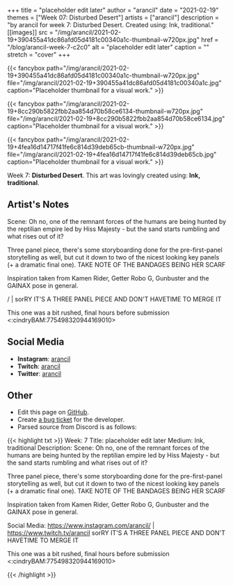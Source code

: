 +++
title =       "placeholder edit later"
author =      "arancil"
date =        "2021-02-19"
themes =      ["Week 07: Disturbed Desert"]
artists =     ["arancil"]
description = "by arancil for week 7: Disturbed Desert. Created using: Ink, traditional."
[[images]]
      src = "/img/arancil/2021-02-19+390455a41dc86afd05d4181c00340a1c-thumbnail-w720px.jpg"
      href = "/blog/arancil-week-7-c2c0"
      alt = "placeholder edit later"
      caption = ""
      stretch = "cover"
+++


{{< fancybox path="/img/arancil/2021-02-19+390455a41dc86afd05d4181c00340a1c-thumbnail-w720px.jpg" file="/img/arancil/2021-02-19+390455a41dc86afd05d4181c00340a1c.jpg" caption="Placeholder thumbnail for a visual work." >}}

{{< fancybox path="/img/arancil/2021-02-19+8cc290b5822fbb2aa854d70b58ce6134-thumbnail-w720px.jpg" file="/img/arancil/2021-02-19+8cc290b5822fbb2aa854d70b58ce6134.jpg" caption="Placeholder thumbnail for a visual work." >}}

{{< fancybox path="/img/arancil/2021-02-19+4fea16d14717f41fe6c814d39deb65cb-thumbnail-w720px.jpg" file="/img/arancil/2021-02-19+4fea16d14717f41fe6c814d39deb65cb.jpg" caption="Placeholder thumbnail for a visual work." >}}


Week 7: **Disturbed Desert**. This art was lovingly created using: **Ink, traditional**.

## Artist's Notes

Scene: Oh no, one of the remnant forces of the humans are being hunted by the reptilian empire led by Hiss Majesty - but the sand starts rumbling and what rises out of it?

Three panel piece, there's some storyboarding done for the pre-first-panel storytelling as well, but cut it down to two of the nicest looking key panels (+ a dramatic final one). TAKE NOTE OF THE BANDAGES BEING HER SCARF

Inspiration taken from Kamen Rider, Getter Robo G, Gunbuster and the GAINAX pose in general.

/ | 
sorRY IT'S A THREE PANEL PIECE AND DON'T HAVETIME TO MERGE IT

This one was a bit rushed, final hours before submission <:cindryBAM:775498320944169010>

## Social Media

- **Instagram**: <a href='https://instagram.com/arancil' target='_blank'>arancil</a>
- **Twitch**: <a href='https://twitch.tv/arancil' target='_blank'>arancil</a>
- **Twitter**: <a href='https://twitter.com/arancil' target='_blank'>arancil</a>

## Other

- Edit this page on [GitHub](https://github.com/teaminkling/web-refresh/edit/main/content/blog/arancil-week-7-c2c0.md).
- Create [a bug ticket](https://github.com/teaminkling/web-refresh/issues/new?assignees=&labels=bug&template=problem-report.md&title=) for the developer.
- Parsed source from Discord is as follows:

{{< highlight txt >}}
Week: 7
Title: placeholder edit later
Medium: Ink, traditional
Description: Scene: Oh no, one of the remnant forces of the humans are being hunted by the reptilian empire led by Hiss Majesty - but the sand starts rumbling and what rises out of it?

Three panel piece, there's some storyboarding done for the pre-first-panel storytelling as well, but cut it down to two of the nicest looking key panels (+ a dramatic final one). TAKE NOTE OF THE BANDAGES BEING HER SCARF

Inspiration taken from Kamen Rider, Getter Robo G, Gunbuster and the GAINAX pose in general.

Social Media: https://www.instagram.com/arancil/ | https://www.twitch.tv/arancil
sorRY IT'S A THREE PANEL PIECE AND DON'T HAVETIME TO MERGE IT

This one was a bit rushed, final hours before submission <:cindryBAM:775498320944169010>

{{< /highlight >}}